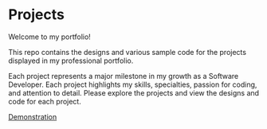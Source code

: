 # Projects

Welcome to my portfolio!

This repo contains the designs and various sample code for the projects displayed in my professional portfolio.

Each project represents a major milestone in my growth as a Software Developer. Each project highlights my skills, specialties, passion for coding, and attention to detail. Please explore the projects and view the designs and code for each project.

[Demonstration]()
